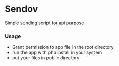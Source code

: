 # Sendov
Simple sending script for api purpose 

### Usage
- Grant permission to app file in the root directory
- run the app with php install in your system
- put your files in public directory
